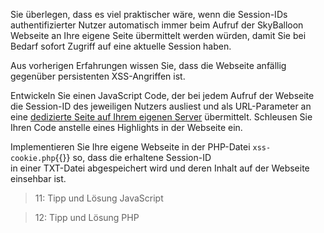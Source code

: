Sie überlegen, dass es viel praktischer wäre, wenn die Session-IDs authentifizierter Nutzer automatisch immer
beim Aufruf der SkyBalloon Webseite an Ihre eigene Seite übermittelt werden würden, 
damit Sie bei Bedarf sofort Zugriff auf eine aktuelle Session haben.

Aus vorherigen Erfahrungen wissen Sie, dass die Webseite anfällig gegenüber persistenten XSS-Angriffen ist.

Entwickeln Sie einen JavaScript Code, der bei jedem Aufruf der Webseite die Session-ID des jeweiligen Nutzers 
ausliest und als URL-Parameter an eine [dedizierte Seite auf Ihrem eigenen Server]({{TRAFFIC_HOST1_82}}/xss-cookie.php) 
übermittelt. Schleusen Sie Ihren Code anstelle eines Highlights in der Webseite ein.

Implementieren Sie Ihre eigene Webseite in der PHP-Datei `xss-cookie.php`{{}} so, dass die erhaltene Session-ID  
in einer TXT-Datei abgespeichert wird und deren Inhalt auf der Webseite einsehbar ist.

>11: Tipp und Lösung JavaScript

>12: Tipp und Lösung PHP